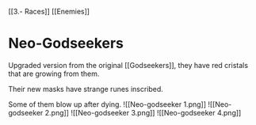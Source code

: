 [[3.- Races]]
[[Enemies]]
# Neo-Godseekers
Upgraded version from the original [[Godseekers]], they have red cristals that are growing from them. 

Their new masks have strange runes inscribed.

Some of them blow up after dying.
![[Neo-godseeker 1.png]]
![[Neo-godseeker 2.png]]
![[Neo-godseeker 3.png]]
![[Neo-godseeker 4.png]]